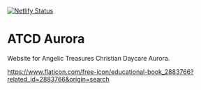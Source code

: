 [![Netlify Status](https://api.netlify.com/api/v1/badges/25af7768-4ca0-4684-9518-20afb2de1f8d/deploy-status)](https://app.netlify.com/sites/atcd-aurora/deploys)

# ATCD Aurora

Website for Angelic Treasures Christian Daycare Aurora.

https://www.flaticon.com/free-icon/educational-book_2883766?related_id=2883766&origin=search
